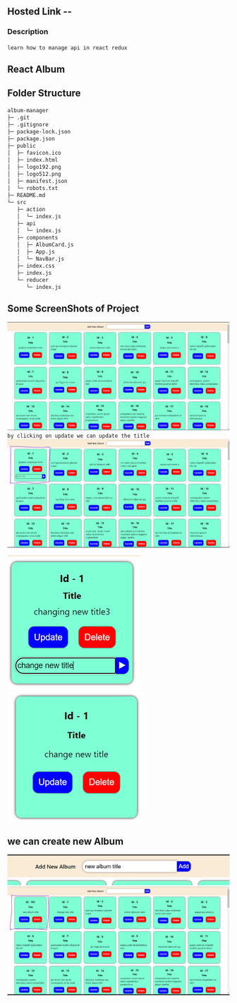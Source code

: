 ## Hosted Link -- 

### Description

`learn how to manage api in react redux`

## React Album

## Folder Structure

```
album-manager
├─ .git
├─ .gitignore
├─ package-lock.json
├─ package.json
├─ public
│  ├─ favicon.ico
│  ├─ index.html
│  ├─ logo192.png
│  ├─ logo512.png
│  ├─ manifest.json
│  └─ robots.txt
├─ README.md
└─ src
   ├─ action
   │  └─ index.js
   ├─ api
   │  └─ index.js
   ├─ components
   │  ├─ AlbumCard.js
   │  ├─ App.js
   │  └─ NavBar.js
   ├─ index.css
   ├─ index.js
   └─ reducer
      └─ index.js

```

## Some ScreenShots of Project

![Alt text](githubreadme/1.png)
`by clicking on update we can update the title`
![Alt text](githubreadme/2.png)

![Alt text](githubreadme/3.png)
![Alt text](githubreadme/4.png)

## we can create new Album

![Alt text](githubreadme/5.png)
![Alt text](githubreadme/6.png)
